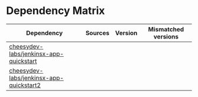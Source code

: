 # Dependency Matrix

Dependency | Sources | Version | Mismatched versions
---------- | ------- | ------- | -------------------
[cheesydev-labs/jenkinsx-app-quickstart](https://github.com/cheesydev-labs/jenkinsx-app-quickstart.git) |  | []() | 
[cheesydev-labs/jenkinsx-app-quickstart2](https://github.com/cheesydev-labs/jenkinsx-app-quickstart2.git) |  | []() | 
